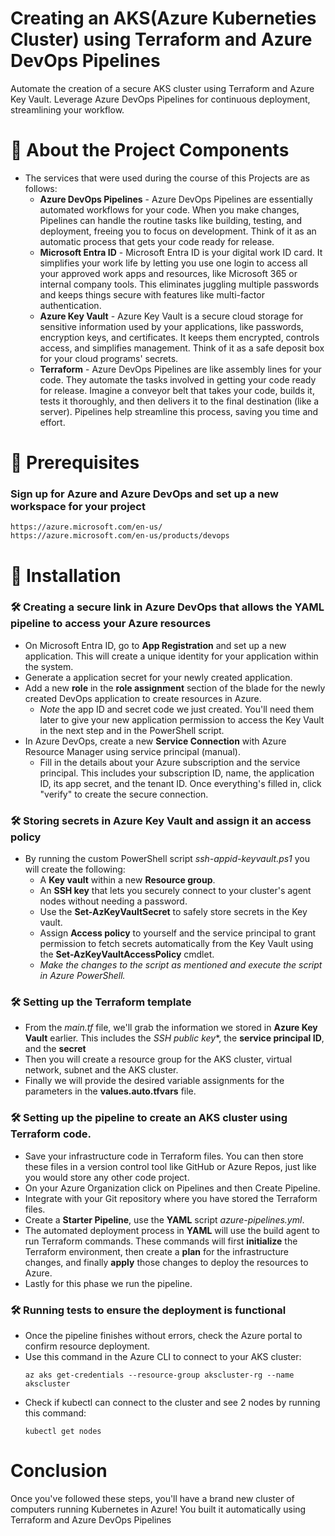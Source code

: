 # Creating an AKS(Azure Kuberneties Cluster) using Terraform and Azure DevOps Pipelines

Automate the creation of a secure AKS cluster using Terraform and Azure Key Vault. Leverage Azure DevOps Pipelines for continuous deployment, streamlining your workflow.

# 📖 About the Project Components

* The services that were used during the course of this Projects are as follows:
  * **Azure DevOps Pipelines** - Azure DevOps Pipelines are essentially automated workflows for your code. When you make changes, Pipelines can handle the routine tasks like building, testing, and deployment, freeing you to focus on development. Think of it as an automatic process that gets your code ready for release.
  * **Microsoft Entra ID** - Microsoft Entra ID is your digital work ID card. It simplifies your work life by letting you use one login to access all your approved work apps and resources, like Microsoft 365 or internal company tools. This eliminates juggling multiple passwords and keeps things secure with features like multi-factor authentication.
  * **Azure Key Vault** - Azure Key Vault is a secure cloud storage for sensitive information used by your applications, like passwords, encryption keys, and certificates. It keeps them encrypted, controls access, and simplifies management.  Think of it as a safe deposit box for your cloud programs' secrets.
  * **Terraform** - Azure DevOps Pipelines are like assembly lines for your code.  They automate the tasks involved in getting your code ready for release.  Imagine a conveyor belt that takes your code, builds it, tests it thoroughly, and then delivers it to the final destination (like a server).  Pipelines help streamline this process, saving you time and effort.

# 📖 Prerequisites

### Sign up for Azure and Azure DevOps and set up a new workspace for your project

  ```
  https://azure.microsoft.com/en-us/
  https://azure.microsoft.com/en-us/products/devops
  ```
# 🚀 Installation

### 🛠️ Creating a secure link in Azure DevOps that allows the YAML pipeline to access your Azure resources 

  * On Microsoft Entra ID, go to **App Registration** and set up a new application. This will create a unique identity for your application within the system.
  * Generate a application secret for your newly created application.
  * Add a new **role** in the **role assignment** section of the blade for the newly created DevOps application to create resources in Azure. 
      * *Note* the app ID and secret code we just created. You'll need them later to give your new application permission to access the Key Vault in the next step and in the PowerShell script.
  * In Azure DevOps, create a new **Service Connection** with Azure Resource Manager using service principal (manual).
      * Fill in the details about your Azure subscription and the service principal. This includes your subscription ID, name, the application ID, its app secret, and the tenant ID. Once everything's filled in, click "verify" to create the secure connection.     

### 🛠️ Storing secrets in Azure Key Vault and assign it an access policy

  * By running the custom PowerShell script *ssh-appid-keyvault.ps1* you will create the following:
     * A **Key vault** within a new **Resource group**.
     * An **SSH key** that lets you securely connect to your cluster's agent nodes without needing a password.
     * Use the **Set-AzKeyVaultSecret** to safely store secrets in the Key vault. 
     * Assign **Access policy** to yourself and the service principal to grant permission to fetch secrets automatically from the Key Vault using the **Set-AzKeyVaultAccessPolicy** cmdlet.
     * *Make the changes to the script as mentioned and execute the script in Azure PowerShell.*

### 🛠️ Setting up the Terraform template
   
   * From the *main.tf* file, we'll grab the information we stored in **Azure Key Vault** earlier. This includes the *SSH public key**, the **service principal ID**, and the **secret**
   * Then you will create a resource group for the AKS cluster, virtual network, subnet and the AKS cluster.
   * Finally we will provide the desired variable assignments for the parameters in the **values.auto.tfvars** file.

### 🛠️ Setting up the pipeline to create an AKS cluster using Terraform code.

  * Save your infrastructure code in Terraform files. You can then store these files in a version control tool like GitHub or Azure Repos, just like you would store any other code project.  
  * On your Azure Organization click on Pipelines and then Create Pipeline.
  * Integrate with your Git repository where you have stored the Terraform files.
  * Create a **Starter Pipeline**, use the **YAML** script *azure-pipelines.yml*.
  * The automated deployment process in **YAML** will use the build agent to run Terraform commands. These commands will first **initialize** the Terraform environment, then create a **plan** for the infrastructure changes, and finally **apply** those changes to deploy the resources to Azure.     
  * Lastly for this phase we run the pipeline.

### 🛠️ Running tests to ensure the deployment is functional

  * Once the pipeline finishes without errors, check the Azure portal to confirm resource deployment.
  * Use this command in the Azure CLI to connect to your AKS cluster:
    ```
    az aks get-credentials --resource-group akscluster-rg --name akscluster
    ```
  * Check if kubectl can connect to the cluster and see 2 nodes by running this command:
    ```
    kubectl get nodes
    ```

# Conclusion

Once you've followed these steps, you'll have a brand new cluster of computers running Kubernetes in Azure! You built it automatically using Terraform and Azure DevOps Pipelines